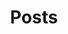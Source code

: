 ---
title: "Posts"
layout: "list" # Optional: explicitly tell Hugo to use a list layout
# You can add other front matter here if needed, like a description
---